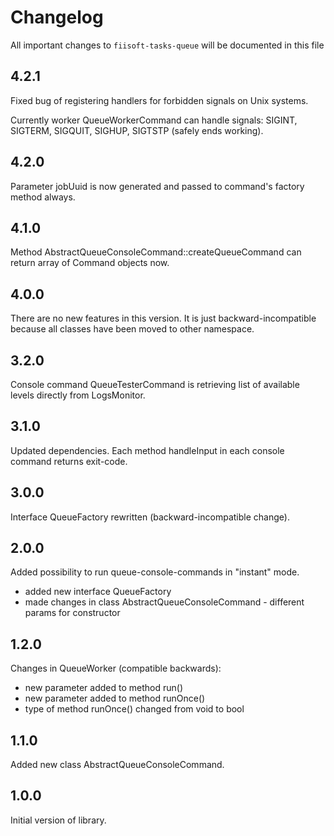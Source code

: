 # Changelog

All important changes to `fiisoft-tasks-queue` will be documented in this file

## 4.2.1

Fixed bug of registering handlers for forbidden signals on Unix systems.  

Currently worker QueueWorkerCommand can handle signals: SIGINT, SIGTERM, SIGQUIT, SIGHUP, SIGTSTP 
(safely ends working). 

## 4.2.0

Parameter jobUuid is now generated and passed to command's factory method always.

## 4.1.0

Method AbstractQueueConsoleCommand::createQueueCommand can return array of Command objects now.

## 4.0.0

There are no new features in this version.
It is just backward-incompatible because all classes have been moved to other namespace.

## 3.2.0

Console command QueueTesterCommand is retrieving list of available levels directly from LogsMonitor.

## 3.1.0

Updated dependencies. Each method handleInput in each console command 
returns exit-code.

## 3.0.0

Interface QueueFactory rewritten (backward-incompatible change). 

## 2.0.0

Added possibility to run queue-console-commands in "instant" mode.
 - added new interface QueueFactory
 - made changes in class AbstractQueueConsoleCommand - different params for constructor

## 1.2.0

Changes in QueueWorker (compatible backwards):
 - new parameter added to method run()
 - new parameter added to method runOnce()
 - type of method runOnce() changed from void to bool

## 1.1.0

Added new class AbstractQueueConsoleCommand.

## 1.0.0

Initial version of library.